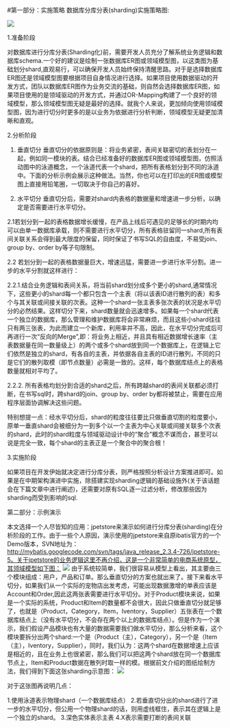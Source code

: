 #第一部分：实施策略
数据库分库分表(sharding)实施策略图:

![](http://ww1.sinaimg.cn/large/67a6a651gw1ducq4lmzyzj.jpg)

1.准备阶段

对数据库进行分库分表(Sharding化)前，需要开发人员充分了解系统业务逻辑和数据库schema.一个好的建议是绘制一张数据库ER图或领域模型图，以这类图为基础划分shard,直观易行，可以确保开发人员始终保持清醒思路。对于是选择数据库ER图还是领域模型图要根据项目自身情况进行选择。如果项目使用数据驱动的开发方式，团队以数据库ER图作为业务交流的基础，则自然会选择数据库ER图，如果项目使用的是领域驱动的开发方式，并通过OR-Mapping构建了一个良好的领域模型，那么领域模型图无疑是最好的选择。就我个人来说，更加倾向使用领域模型图，因为进行切分时更多的是以业务为依据进行分析判断，领域模型无疑更加清晰和直观。

2.分析阶段

1. 垂直切分
垂直切分的依据原则是：将业务紧密，表间关联密切的表划分在一起，例如同一模块的表。结合已经准备好的数据库ER图或领域模型图，仿照活动图中的泳道概念，一个泳道代表一个shard，把所有表格划分到不同的泳道中。下面的分析示例会展示这种做法。当然，你也可以在打印出的ER图或模型图上直接用铅笔圈，一切取决于你自己的喜好。

2. 水平切分
垂直切分后，需要对shard内表格的数据量和增速进一步分析，以确定是否需要进行水平切分。

2.1若划分到一起的表格数据增长缓慢，在产品上线后可遇见的足够长的时期内均可以由单一数据库承载，则不需要进行水平切分，所有表格驻留同一shard,所有表间关联关系会得到最大限度的保留，同时保证了书写SQL的自由度，不易受join、group by、order by等子句限制。

2.2 若划分到一起的表格数据量巨大，增速迅猛，需要进一步进行水平分割。进一步的水平分割就这样进行：

2.2.1.结合业务逻辑和表间关系，将当前shard划分成多个更小的shard,通常情况下，这些更小的shard每一个都只包含一个主表（将以该表ID进行散列的表）和多个与其关联或间接关联的次表。这种一个shard一张主表多张次表的状况是水平切分的必然结果。这样切分下来，shard数量就会迅速增多。如果每一个shard代表一个独立的数据库，那么管理和维护数据库将会非常麻烦，而且这些小shard往往只有两三张表，为此而建立一个新库，利用率并不高，因此，在水平切分完成后可再进行一次“反向的Merge”,即：将业务上相近，并且具有相近数据增长速率（主表数据量在同一数量级上）的两个或多个shard放到同一个数据库上，在逻辑上它们依然是独立的shard，有各自的主表，并依据各自主表的ID进行散列，不同的只是它们的散列取模（即节点数量）必需是一致的。这样，每个数据库结点上的表格数量就相对平均了。

2.2.2. 所有表格均划分到合适的shard之后，所有跨越shard的表间关联都必须打断，在书写sql时，跨shard的join、group by、order by都将被禁止，需要在应用程序层面协调解决这些问题。

特别想提一点：经水平切分后，shard的粒度往往要比只做垂直切割的粒度要小，原单一垂直shard会被细分为一到多个以一个主表为中心关联或间接关联多个次表的shard，此时的shard粒度与领域驱动设计中的“聚合”概念不谋而合，甚至可以说是完全一致，每个shard的主表正是一个聚合中的聚合根！

3.实施阶段

如果项目在开发伊始就决定进行分库分表，则严格按照分析设计方案推进即可。如果是在中期架构演进中实施，除搭建实现sharding逻辑的基础设施外(关于该话题会在下篇文章中进行阐述)，还需要对原有SQL逐一过滤分析，修改那些因为sharding而受到影响的sql.

第二部分：示例演示

本文选择一个人尽皆知的应用：jpetstore来演示如何进行分库分表(sharding)在分析阶段的工作。由于一些个人原因，演示使用的jpetstore来自原ibatis官方的一个Demo版本，SVN地址为：http://mybatis.googlecode.com/svn/tags/java_release_2.3.4-726/jpetstore-5。关于jpetstore的业务逻辑这里不再介绍，这是一个非常简单的电商系统原型，其领域模型如下图：
![](http://ww4.sinaimg.cn/large/67a6a651tw1dv5vr1tskuj.jpg)
由于系统较简单，我们很容易从模型上看出，其主要由三个模块组成：用户，产品和订单。那么垂直切分的方案也就出来了。接下来看水平切分，如果我们从一个实际的宠物店出发考虑，可能出现数据激增的单表应该是Account和Order,因此这两张表需要进行水平切分。对于Product模块来说，如果是一个实际的系统，Product和Item的数量都不会很大，因此只做垂直切分就足够了，也就是（Product，Category，Item，Iventory，Supplier）五张表在一个数据库结点上（没有水平切分，不会存在两个以上的数据库结点）。但是作为一个演示，我们假设产品模块也有大量的数据需要我们做水平切分，那么分析来看，这个模块要拆分出两个shard:一个是（Product（主），Category），另一个是（Item（主），Iventory，Supplier），同时，我们认为：这两个shard在数据增速上应该是相近的，且在业务上也很紧密，那么我们可以把这两个shard放在同一个数据库节点上，Item和Product数据在散列时取一样的模。根据前文介绍的图纸绘制方法，我们得到下面这张sharding示意图：
![](http://ww1.sinaimg.cn/large/67a6a651tw1dv5vpue9s3j.jpg)

对于这张图再说明几点：

1.使用泳道表示物理shard（一个数据库结点）
2.若垂直切分出的shard进行了进一步的水平切分，但公用一个物理shard的话，则用虚线框住，表示其在逻辑上是一个独立的shard。
3.深色实体表示主表
4.X表示需要打断的表间关联
